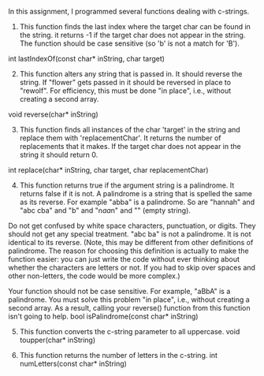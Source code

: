 In this assignment, I programmed several functions dealing with c-strings.

1. This function finds the last index where the target char can be found in the string. it returns -1 if the target char does not appear in the string. The function should be case sensitive (so 'b' is not a match for 'B').

int lastIndexOf(const char* inString, char target)

2. This function alters any string that is passed in. It should reverse the string. If "flower" gets passed in it should be reversed in place to "rewolf". For efficiency, this must be done "in place", i.e., without creating a second array.

void reverse(char* inString)


3. This function finds all instances of the char 'target' in the string and replace them with 'replacementChar'. It returns the number of replacements that it makes. If the target char does not appear in the string it should return 0.

int replace(char* inString, char target, char replacementChar)


4. This function returns true if the argument string is a palindrome. It returns false if it is not. A palindrome is a string that is spelled the same as its reverse. For example "abba" is a palindrome. So are "hannah" and "abc cba" and "b" and "n$aa$n" and "" (empty string).

Do not get confused by white space characters, punctuation, or digits. They should not get any special treatment. "abc ba" is not a palindrome. It is not identical to its reverse. (Note, this may be different from other definitions of palindrome. The reason for choosing this definition is actually to make the function easier: you can just write the code without ever thinking about whether the characters are letters or not. If you had to skip over spaces and other non-letters, the code would be more complex.)

Your function should not be case sensitive. For example, "aBbA" is a palindrome.
You must solve this problem "in place", i.e., without creating a second array. As a result, calling your reverse() function from this function isn't going to help.
bool isPalindrome(const char* inString)


5. This function converts the c-string parameter to all uppercase.
void toupper(char* inString)


6. This function returns the number of letters in the c-string.
int numLetters(const char* inString)
